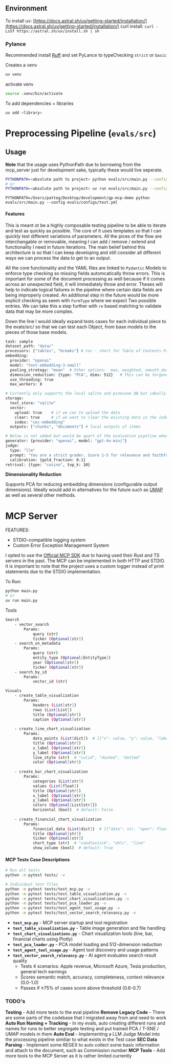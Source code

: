 
## Environment

To install uv: [https://docs.astral.sh/uv/getting-started/installation/](https://docs.astral.sh/uv/getting-started/installation/)
curl install: `curl -LsSf https://astral.sh/uv/install.sh | sh`

### Pylance
Recommended install [Ruff](https://docs.astral.sh/ruff/) and set PyLance to typeChecking `strict` or `basic`


Creates a venv
```bash
uv venv
```

activate venv
```bash 
source .venv/bin/activate
```

To add dependencies + libraries
```bash
uv add <library>
```


# Preprocessing Pipeline (`evals/src`)

## Usage
**Note** that the usage uses PythonPath due to borrowing from the mcp_server just for development sake, typically these would live seperate.
```bash
PYTHONPATH=<absolute path to project> python evals/src/main.py --config evals/configs/test.yml
# or
PYTHONPATH=<absolute path to project> uv run evals/src/main.py --config evals/configs/test.yml
```

`PYTHONPATH=/Users/patteg/Desktop/development/gp-mcp-demo python evals/src/main.py --config evals/configs/test.yml`



#### Features
This is meant ot be a highly composable testing pipeline to be able to iterate and test as quickly as possible. The core of it uses templates so that I can quickly test different variations of parameters. All the pices of the flow are interchangable or removable, meaning I can add / remove / extend and functionality I need in future iterations. The main belief behind this architecture is so that I can keep developing and still consider all different ways we can process the data to get to an output.

All the core functionality and the YAML files are linked to `Pydantic` Models to enforce type checking so missing fields automcatically throw errors. This is important for some of the document processing as well because if it comes across an unexpected field, it will immediately throw and error. Theses will help to indicate logical failures in the pipeline where certain data fields are being improperly created. An additional step in the future would be more explicit checking as seem with `FormType` where we expect Two possible entries. We can take this a step further with `re` based matching to validate data that may be more complex.

Down the line I would ideally expand tests cases for each individual piece to the evals/src/ so that we can test each Object, from base models to the pieces of those base models.

```bash
task: sample
dataset_path: "data/"
processors: ["tables", "breaks"] # toc - short for Table of Contents Parses the TOC and seperates based on the different sections
embedding: 
  provider: "openai"
  model: "text-embedding-3-small"
  pooling_strategy: "mean"  # Other options:  max, weighted, smooth_decay
  dimension_reduction: {type: "PCA", dims: 512}   # This can be forgone, it is optional, Ideally I would add in UMAP / T-SNE though those are not implemented
  use_threading: true
  max_workers: 8

# Currently only supports the local sqlite and pinecone DB but ideally we can add more control on thinks like index
storage: 
  text_store: "sqlite"
  vector:
    upload: true    # if we can to upload the data
    clear: true     # if we want to clear the existing data in the index
    index: "sec-embedding"
  outputs: ["chunks", "documents"] # local outputs of items

# Below is not added but would be apart of the evaluation pipeline where we could provide use cases etc for the RAG to be tested and manually evaluated
generator: {provider: "openai", model: "gpt-4o-mini"}
judge:
  type: "llm"
  prompt: "You are a strict grader. Score 1-5 for relevance and faithfulness..."
  calibration: {gold_fraction: 0.1}
retrival: {type: "cosine", top_k: 10}

```



**Dimensionality Reduction**

Supports PCA for reducing embedding dimensions (configurable output dimensions). Ideally would add in alternatives for the future such as [UMAP](https://umap-learn.readthedocs.io/en/latest/) as well as several other methods.






# MCP Server

FEATURES: 
- STDIO-compatible logging system
- Custom Error Exception Management System 


I opted to use the [Official MCP SDK](https://github.com/modelcontextprotocol/python-sdk) due to having used their Rust and TS servers in the past. The MCP can be implemented in both HTTP and STDIO. It is important to note that the project uses a custom logger instead of print statements due to the STDIO implementation.

To Run:
```bash
python main.py 
# or
uv run main.py
```

Tools
```bash
Search
    - vector_search
        Params: 
            query (str)
            ticker (Optional[str])
    - search_on_metadata
        Params:
            query (str)
            entity_type (Optional[EntityType])
            year (Optional[str])
            ticker (Optional[str])
    - search_by_id
        Params:
            vector_id (str)

Visuals
    - create_table_visualization
        Params:
            headers (List[str])
            rows (List[List])
            title (Optional[str])
            caption (Optional[str])
    
    - create_line_chart_visualization
        Params:
            data_points (List[dict])  # [{"x": value, "y": value, "label": optional}]
            title (Optional[str])
            x_label (Optional[str])
            y_label (Optional[str])
            line_style (str)  # "solid", "dashed", "dotted"
            color (Optional[str])
    
    - create_bar_chart_visualization
        Params:
            categories (List[str])
            values (List[float])
            title (Optional[str])
            x_label (Optional[str])
            y_label (Optional[str])
            colors (Optional[List[str]])
            horizontal (bool)  # default: False
    
    - create_financial_chart_visualization
        Params:
            financial_data (List[dict])  # [{"date": str, "open": float, "high": float, "low": float, "close": float, "volume": optional}]
            title (Optional[str])
            ticker (Optional[str])
            chart_type (str)  # "candlestick", "ohlc", "line"
            show_volume (bool)  # default: True
```



#### MCP Tests Case Descriptions

```bash
# Run all tests
python -m pytest tests/ -v

# Individual test files
python -m pytest tests/test_mcp.py -v
python -m pytest tests/test_table_visualization.py -v
python -m pytest tests/test_chart_visualizations.py -v
python -m pytest tests/test_pca_loader.py -v
python -m pytest tests/test_agent_tool_usage.py -v
python -m pytest tests/test_vector_search_relevancy.py -v
```

- **`test_mcp.py`** - MCP server startup and tool registration
- **`test_table_visualization.py`** - Table image generation and file handling  
- **`test_chart_visualizations.py`** - Chart visualization tools (line, bar, financial charts using Plotly)
- **`test_pca_loader.py`** - PCA model loading and 512-dimension reduction
- **`test_agent_tool_usage.py`** - Agent tool discovery and usage patterns
- **`test_vector_search_relevancy.py`** - AI agent evaluates search result quality
  - Tests 4 scenarios: Apple revenue, Microsoft Azure, Tesla production, general tech earnings
  - Scores semantic match, accuracy, completeness, context relevance (0.0-1.0)
  - Passes if ≥75% of cases score above threshold (0.6-0.7)


### TODO's

**Testing** - Add more tests to the eval pipeline
**Remove Legacy Code** - There are some parts of the codebase that I migrated away from and need to work
**Auto Run Naming + Tracking** - In my evals, auto creating different runs and names for runs to better segregate testing and put trained PCA / T-SNE / UMAP models in them
**Auto Eval** - Implementing a LLM Judge Model into the processing pipeline similiar to what exists in the Test case
**SEC Data Parsing** - Implement some REGEX to auto collect some basic information and attach to the document, such as Commission number
**MCP Tools** - Add more tools to the MCP Server as it is rather limited currently
